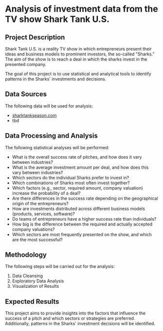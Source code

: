 # Analysis of investment data from the TV show Shark Tank U.S.

## Project Description

Shark Tank U.S. is a reality TV show in which entrepreneurs present their ideas and business models to prominent investors, the so-called "Sharks." The aim of the show is to reach a deal in which the sharks invest in the presented company. 

The goal of this project is to use statistical and analytical tools to identify patterns in the Sharks' investments and decisions.

## Data Sources

The following data will be used for analysis:
- [sharktankseason.com](http://sharktankseason.com)
- tbd

## Data Processing and Analysis

The following statistical analyses will be performed:
- What is the overall success rate of pitches, and how does it vary between industries?
- What is the average investment amount per deal, and how does this vary between industries?
- Which sectors do the individual Sharks prefer to invest in?
- Which combinations of Sharks most often invest together?
- Which factors (e.g., sector, required amount, company valuation) increase the probability of a deal?
- Are there differences in the success rate depending on the geographical origin of the entrepreneurs?
- How are investments distributed across different business models (products, services, software)?
- Do teams of entrepreneurs have a higher success rate than individuals?
- How big is the difference between the required and actually accepted company valuations?
- Which sectors are most frequently presented on the show, and which are the most successful?

## Methodology

The following steps will be carried out for the analysis:
1. Data Cleansing
2. Exploratory Data Analysis
3. Visualization of Results

## Expected Results

This project aims to provide insights into the factors that influence the success of a pitch and which sectors or strategies are preferred. Additionally, patterns in the Sharks' investment decisions will be identified.
